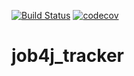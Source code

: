 [![Build Status](https://travis-ci.org/elvolt/job4j_tracker.svg?branch=master)](https://travis-ci.org/elvolt/job4j_tracker)
[![codecov](https://codecov.io/gh/elvolt/job4j_tracker/branch/master/graph/badge.svg)](https://codecov.io/gh/elvolt/job4j_tracker)
# job4j_tracker